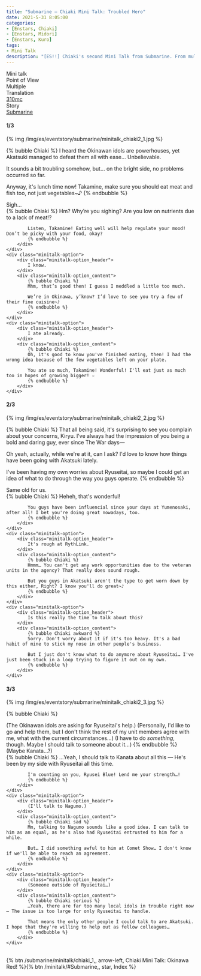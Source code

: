 ```yaml
---
title: "Submarine – Chiaki Mini Talk: Troubled Hero"
date: 2021-5-31 8:05:00
categories:
- [Enstars, Chiaki]
- [Enstars, Midori]
- [Enstars, Kuro]
tags:
- Mini Talk
description: "[ES!!] Chiaki's second Mini Talk from Submarine. From multiple POVs."
---
```

<div class="three-wrapper" style="--storyColor:#965e7d;--storyColor-rgb:150,94,125;--storyColor-h:326.8;--storyColor-s: 23%;--storyColor-l:47.8%;">
    <div class="info-area">
        <div class="info">
            <div class="info-item characters">
                <div class="label">
                    Mini talk
                </div>
                <div class="value">
								<a href="/categories/Enstars/Chiaki" character="Chiaki"></a> <a href="/categories/Enstars/Midori" character="Midori"></a> <a href="/categories/Enstars/Kuro" character="Kuro"></a>
                </div>
            </div>
            <div class="info-item one">
                <div class="label">
                    Point of View
                </div>
                <div class="value">
                    Multiple
                </div>
            </div>
            <div class="info-item two">
                <div class="label">
                    Translation
                </div>
                <div class="value">
                    <a href="/about">310mc</a>
                </div>
            </div>
            <div class="info-item three">
                <div class="label">
                   Story
                </div>
                <div class="value">
                    <a href="/submarine">Submarine</a>
                </div>
            </div>
        </div>
    </div>
</div>

<!-- more -->

#### <div mt="rare"></div> 1/3

{% img /img/es/eventstory/submarine/minitalk_chiaki2_1.jpg %}

{% bubble Chiaki %}
I heard the Okinawan idols are powerhouses, yet Akatsuki managed to defeat them all with ease… Unbelievable.

It sounds a bit troubling somehow, but… on the bright side, no problems occurred so far.

Anyway, it's lunch time now! Takamine, make sure you should eat meat and fish too, not just vegetables~♪
{% endbubble %}

<div class="minitalk" character="Midori">
    <div class="minitalk-option">
        <div class="minitalk-option_header">
            Sigh…
        </div>
        <div class="minitalk-option_content">
            {% bubble Chiaki %}
            Hm? Why’re you sighing? Are you low on nutrients due to a lack of meat!?

            Listen, Takamine! Eating well will help regulate your mood! Don’t be picky with your food, okay?
			{% endbubble %}
        </div>
    </div>
    <div class="minitalk-option">
        <div class="minitalk-option_header">
            I know.
        </div>
        <div class="minitalk-option_content">
            {% bubble Chiaki %}
            Mhm, that’s good then! I guess I meddled a little too much.

            We’re in Okinawa, y’know? I’d love to see you try a few of their fine cuisine~♪
			{% endbubble %}
        </div>
    </div>
    <div class="minitalk-option">
        <div class="minitalk-option_header">
            I ate already.
        </div>
        <div class="minitalk-option_content">
            {% bubble Chiaki %}
            Oh, it's good to know you've finished eating, then! I had the wrong idea because of the few vegetables left on your plate.

            You ate so much, Takamine! Wonderful! I'll eat just as much too in hopes of growing bigger! ☆
			{% endbubble %}
        </div>
    </div>
</div>

#### <div mt="rare"></div> 2/3

{% img /img/es/eventstory/submarine/minitalk_chiaki2_2.jpg %}

{% bubble Chiaki %}
That all being said, it's surprising to see you complain about your concerns, Kiryu. I've always had the impression of you being a bold and daring guy, ever since The War days—

Oh yeah, actually, while we're at it, can I ask? I'd love to know how things have been going with Akatsuki lately.

I've been having my own worries about Ryuseitai, so maybe I could get an idea of what to do through the way you guys operate.
{% endbubble %}

<div class="minitalk" character="Kuro">
    <div class="minitalk-option">
        <div class="minitalk-option_header">
            Same old for us.
        </div>
        <div class="minitalk-option_content">
            {% bubble Chiaki %}
            Heheh, that's wonderful!

            You guys have been influencial since your days at Yumenosaki, after all! I bet you're doing great nowadays, too.
			{% endbubble %}
        </div>
    </div>
    <div class="minitalk-option">
        <div class="minitalk-option_header">
            It's rough at RythLink.
        </div>
        <div class="minitalk-option_content">
            {% bubble Chiaki %}
            Hmmm… You can't get any work opportunities due to the veteran units in the agency? That really does sound rough.

            But you guys in Akatsuki aren't the type to get worn down by this either, Right? I know you'll do great~♪
			{% endbubble %}
        </div>
    </div>
    <div class="minitalk-option">
        <div class="minitalk-option_header">
            Is this really the time to talk about this?
        </div>
        <div class="minitalk-option_content">
            {% bubble Chiaki awkward %}
            Sorry. Don't worry about it if it's too heavy. It's a bad habit of mine to stick my nose in other people's business.

            But I just don't know what to do anymore about Ryuseitai… I've just been stuck in a loop trying to figure it out on my own.
			{% endbubble %}
        </div>
    </div>
</div>

#### <div mt="rare"></div> 3/3

{% img /img/es/eventstory/submarine/minitalk_chiaki2_3.jpg %}

{% bubble Chiaki %}
<th>(The Okinawan idols are asking for Ryuseitai's help.)</th>

<th>(Personally, I'd like to go and help them, but I don't think the rest of my unit members agree with me, what with the current circumstances…)</th>

<th>(I have to do <em>something</em>, though. Maybe I should talk to someone about it…)</th>
{% endbubble %}

<div class="minitalk" character="Chiaki">
    <div class="minitalk-option">
        <div class="minitalk-option_header">
          (Maybe Kanata…?)
        </div>
        <div class="minitalk-option_content">
            {% bubble Chiaki %}
            …Yeah, I should talk to Kanata about all this — He's been by my side with Ryuseitai all this time.

            I'm counting on you, Ryusei Blue! Lend me your strength…!
			{% endbubble %}
        </div>
    </div>
    <div class="minitalk-option">
        <div class="minitalk-option_header">
            (I'll talk to Nagumo.)
        </div>
        <div class="minitalk-option_content">
            {% bubble Chiaki sad %}
            Mm, talking to Nagumo sounds like a good idea. I can talk to him as an equal, as he's also had Ryuseitai entrusted to him for a while.

            But… I did something awful to him at Comet Show… I don't know if we'll be able to reach an agreement.
			{% endbubble %}
        </div>
    </div>
    <div class="minitalk-option">
        <div class="minitalk-option_header">
            (Someone outside of Ryuseitai…)
        </div>
        <div class="minitalk-option_content">
            {% bubble Chiaki serious %}
            …Yeah, there are far too many local idols in trouble right now — The issue is too large for only Ryuseitai to handle.

            That means the only other people I could talk to are Akatsuki. I hope that they're willing to help out as fellow colleagues…
			{% endbubble %}
        </div>
    </div>
</div>
<br>
<div toc>{% btn /submarine/minitalk/chiaki_1,, arrow-left, Chiaki Mini Talk: Okinawa Red! %}{% btn /minitalk/#Submarine,, star, Index %}</div>
